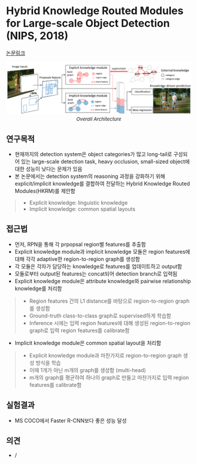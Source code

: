 # Hybrid Knowledge Routed Modules for Large-scale Object Detection (NIPS, 2018)

[논문링크](https://proceedings.neurips.cc/paper/2018/hash/72da7fd6d1302c0a159f6436d01e9eb0-Abstract.html)

<p align="center">
    <img width="700" alt='fig1' src="./img/02_44_01.png?raw=true"></br>
    <em><font size=2>Overall Architecture</font></em>
</p>

## 연구목적
- 현재까지의 detection system은 object categories가 많고 long-tail로 구성되어 있는 large-scale detection task, heavy occlusion, small-sized object에 대한 성능이 낮다는 문제가 있음
- 본 논문에서는 detection system의 reasoning 과정을 강화하기 위해 explicit/implicit knowledge를 결합하여 전달하는 Hybrid Knowledge Routed Modules(HKRM)를 제안함
> - Explicit knowledge: linguistic knowledge
> - Implicit knowledge: common spatial layouts

## 접근법
- 먼저, RPN을 통해 각 prpopsal region별 features를 추출함
- Explicit knowledge module과 implicit knowledge 모듈은 region features에 대해 각각 adaptive한 region-to-region graph를 생성함
- 각 모듈은 각자가 담당하는 knowledge로 features를 업데이트하고 output함
- 모듈로부터 output된 features는 concat되어 detection branch로 입력됨
- Explicit knowledge module은 attribute knowledge와 pairwise relationship knowledge를 처리함
> - Region features 간의 L1 distance를 바탕으로 region-to-region graph를 생성함
> - Ground-truth class-to-class graph로 supervised하게 학습함
> - Inference 시에는 입력 region features에 대해 생성된 region-to-region graph로 입력 region features를 calibrate함
- Implicit knowledge module은 common spatial layout을 처리함
> - Explicit knowledge module과 마찬가지로 region-to-region graph 생성 방식을 학습
> - 이때 1개가 아닌 m개의 graph를 생성함 (multi-head)
> - m개의 graph를 평균하여 하나의 graph로 만들고 마찬가지로 입력 region features를 calibrate함

## 실험결과
- MS COCO에서 Faster R-CNN보다 좋은 성능 달성

## 의견
- / 